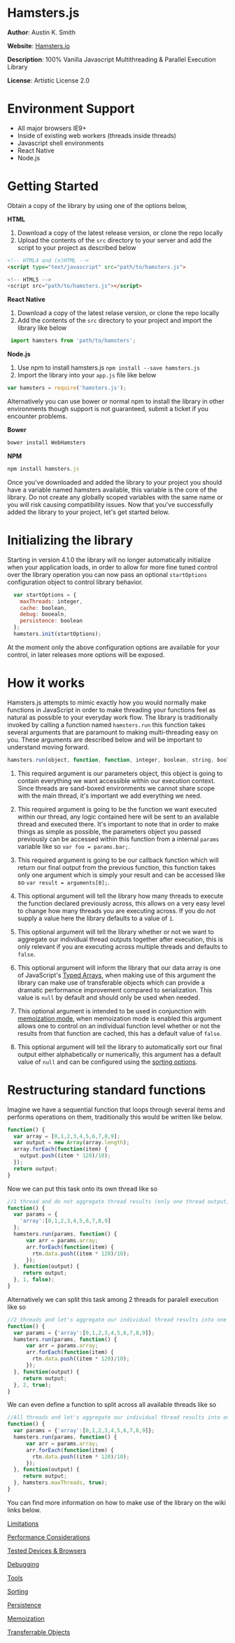 # Hamsters.js

**Author**: Austin K. Smith

**Website**: [Hamsters.io](https://www.hamsters.io)

**Description**: 100% Vanilla Javascript Multithreading & Parallel Execution Library

**License**: Artistic License 2.0

# Environment Support

* All major browsers IE9+
* Inside of existing web workers (threads inside threads)
* Javascript shell environments
* React Native
* Node.js

# Getting Started

Obtain a copy of the library by using one of the options below, 

**HTML**

1. Download a copy of the latest release version, or clone the repo locally
2. Upload the contents of the `src` directory to your server and add the script to your project as described below

```html
<!-- HTML4 and (x)HTML -->
<script type="text/javascript" src="path/to/hamsters.js">

<!-- HTML5 -->
<script src="path/to/hamsters.js"></script>
```
**React Native**

1. Download a copy of the latest relase version, or clone the repo locally
2. Add the contents of the `src` directory to your project and import the library like below
```js
 import hamsters from 'path/to/hamsters';
```
 
**Node.js**

1. Use npm to install hamsters.js `npm install --save hamsters.js`
2. Import the library into your `app.js` file like below

```js
var hamsters = require('hamsters.js');
```

Alternatively you can use bower or normal npm to install the library in other environments though support is not guaranteed, submit a ticket if you encounter problems.

**Bower**
```js
bower install WebHamsters
```
**NPM**
```js
npm install hamsters.js

```

Once you've downloaded and added the library to your project you should have a variable named hamsters available, this variable is the core of the library. Do not create any globally scoped variables with the same name or you will risk causing compatibility issues. Now that you've successfully added the library to your project, let's get started below.

# Initializing the library

Starting in version 4.1.0 the library will no longer automatically initialize when your application loads, in order to allow for more fine tuned control over the library operation you can now pass an optional `startOptions` configuration object to control library behavior.

```js
  var startOptions = {
    maxThreads: integer,
    cache: boolean,
    debug: booealn,
    persistence: boolean
  };
  hamsters.init(startOptions);
```

At the moment only the above configuration options are available for your control, in later releases more options will be exposed.


# How it works

Hamsters.js attempts to mimic exactly how you would normally make functions in JavaScript in order to make threading your functions feel as natural as possible to your everyday work flow. The library is traditionally invoked by calling a function named `hamsters.run` this function takes several arguments that are paramount to making multi-threading easy on you. These arguments are described below and will be important to understand moving forward.

```js
hamsters.run(object, function, function, integer, boolean, string, boolean, string);
```

1. This required argument is our parameters object, this object is going to contain everything we want accessible within our execution context. Since threads are sand-boxed environments we cannot share scope with the main thread, it's important we add everything we need.

2. This required argument is going to be the function we want executed within our thread, any logic contained here will be sent to an available thread and executed there. It's important to note that in order to make things as simple as possible, the parameters object you passed previously can be accessed within this function from a internal `params` variable like so `var foo = params.bar;`.

3. This required argument is going to be our callback function which will return our final output from the previous function, this function takes only one argument which is simply your result and can be accessed like so `var result = arguments[0];`.

4. This optional argument will tell the library how many threads to execute the function declared previously across, this allows on a very easy level to change how many threads you are executing across. If you do not supply a value here the library defaults to a value of `1`.

5. This optional argument will tell the library whether or not we want to aggregate our individual thread outputs together after execution, this is only relevant if you are executing across multiple threads and defaults to `false`.

6. This optional argument will inform the library that our data array is one of JavaScript's [Typed Arrays](https://developer.mozilla.org/en-US/docs/Web/JavaScript/Typed_arrays), when making use of this argument the library can make use of transferable objects which can provide a dramatic performance improvement compared to serialization. This value is `null` by default and should only be used when needed.

7. This optional argument is intended to be used in conjunction with [memoization mode](https://github.com/austinksmith/Hamsters.js/wiki/Memoization), when memoization mode is enabled this argument allows one to control on an individual function level whether or not the results from that function are cached, this has a default value of `false`.

8. This optional argument will tell the library to automatically sort our final output either alphabetically or numerically, this argument has a default value of `null` and can be configured using the [sorting options](https://github.com/austinksmith/Hamsters.js/wiki/Sorting).


# Restructuring standard functions

Imagine we have a sequential function that loops through several items and performs operations on them, traditionally this would be written like below.

```js
function() {
  var array = [0,1,2,3,4,5,6,7,8,9];
  var output = new Array(array.length);
  array.forEach(function(item) {
    output.push((item * 120)/10);
  });
  return output;
}

```

Now we can put this task onto its own thread like so

```js
//1 thread and do not aggregate thread results (only one thread output)
function() {
  var params = {
    'array':[0,1,2,3,4,5,6,7,8,9]
  };
  hamsters.run(params, function() {
      var arr = params.array;
      arr.forEach(function(item) {
        rtn.data.push((item * 120)/10);
      });
  }, function(output) {
     return output;
  }, 1, false);
}

```

Alternatively we can split this task among 2 threads for paralell execution like so

```js
//2 threads and let's aggregate our individual thread results into one final output
function() {
  var params = {'array':[0,1,2,3,4,5,6,7,8,9]};
  hamsters.run(params, function() {
      var arr = params.array;
      arr.forEach(function(item) {
        rtn.data.push((item * 120)/10);
      });
  }, function(output) {
     return output;
  }, 2, true);
}

```
We can even define a function to split across all available threads like so

```js
//All threads and let's aggregate our individual thread results into one final output
function() {
  var params = {'array':[0,1,2,3,4,5,6,7,8,9]};
  hamsters.run(params, function() {
      var arr = params.array;
      arr.forEach(function(item) {
        rtn.data.push((item * 120)/10);
      });
  }, function(output) {
     return output;
  }, hamsters.maxThreads, true);
}

```

You can find more information on how to make use of the library on the wiki links below.


[Limitations](https://github.com/austinksmith/Hamsters.js/wiki/Limitations)

[Performance Considerations](https://github.com/austinksmith/Hamsters.js/wiki/Performance-Considerations)

[Tested Devices & Browsers](https://github.com/austinksmith/Hamsters.js/wiki/Tested-Browsers-&-Devices)

[Debugging](https://github.com/austinksmith/Hamsters.js/wiki/Debugging)

[Tools](https://github.com/austinksmith/Hamsters.js/wiki/Tools)

[Sorting](https://github.com/austinksmith/Hamsters.js/wiki/Sorting)

[Persistence](https://github.com/austinksmith/Hamsters.js/wiki/Persistence)

[Memoization](https://github.com/austinksmith/Hamsters.js/wiki/Memoization)

[Transferrable Objects](https://github.com/austinksmith/Hamsters.js/wiki/Transferrable-Objects)
